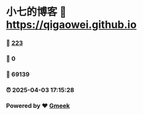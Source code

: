 # 小七的博客 :link: https://qigaowei.github.io 
### :page_facing_up: [223](https://qigaowei.github.io/tag.html) 
### :speech_balloon: 0 
### :hibiscus: 69139 
### :alarm_clock: 2025-04-03 17:15:28 
### Powered by :heart: [Gmeek](https://github.com/Meekdai/Gmeek)
